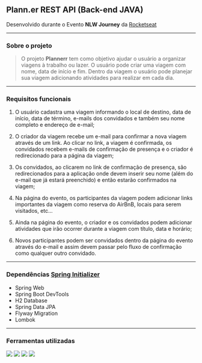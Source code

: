 ## Plann.er REST API (Back-end JAVA)

Desenvolvido durante o Evento **NLW Journey** da [Rocketseat](https://app.rocketseat.com.br/)

---

### Sobre o projeto

>O projeto **Plannerr** tem como objetivo ajudar o usuário a organizar viagens 
>à trabalho ou lazer. O usuário pode criar uma viagem com nome, data de início e
>fim. Dentro da viagem o usuário pode planejar sua viagem adicionando atividades 
>para realizar em cada dia.

---

### Requisitos funcionais

1. O usuário cadastra uma viagem informando o local de destino, data de início, data de término, e-mails dos convidados e também seu nome completo e endereço de e-mail;

2. O criador da viagem recebe um e-mail para confirmar a nova viagem através de um link. Ao clicar no link, a viagem é confirmada, os convidados recebem e-mails de confirmação de presença e o criador é redirecionado para a página da viagem;

3. Os convidados, ao clicarem no link de confirmação de presença, são redirecionados para a aplicação onde devem inserir seu nome (além do e-mail que já estará preenchido) e então estarão confirmados na viagem;

4. Na página do evento, os participantes da viagem podem adicionar links importantes da viagem como reserva do AirBnB, locais para serem visitados, etc...

5. Ainda na página do evento, o criador e os convidados podem adicionar atividades que irão ocorrer durante a viagem com título, data e horário;

6. Novos participantes podem ser convidados dentro da página do evento através do e-mail e assim devem passar pelo fluxo de confirmação como qualquer outro convidado.

---

### Dependências [Spring Initializer](https://start.spring.io/#!type=maven-project&language=java&platformVersion=3.3.1&packaging=jar&jvmVersion=21&groupId=com.example&artifactId=demo&name=demo&description=Demo%20project%20for%20Spring%20Boot&packageName=com.example.demo&dependencies=web,devtools,h2,data-jpa,flyway,lombok)

- Spring Web
- Spring Boot DevTools
- H2 Database
- Spring Data JPA
- Flyway Migration
- Lombok

---

### Ferramentas utilizadas
<div>
  <img src="https://img.shields.io/badge/intellijidea-1073ff?style=for-the-badge&logo=intellijidea&logoColor=black">
  <img src="https://img.shields.io/badge/spring-6DB33F?style=for-the-badge&logo=spring&logoColor=white">
  <img src="https://img.shields.io/badge/Imsomnia-6800ff?style=for-the-badge&logo=insomnia">
  <img src="https://img.shields.io/badge/git-F05032?style=for-the-badge&logo=git&logoColor=white">
</div>
